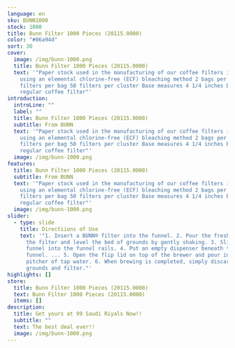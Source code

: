 ```yaml
---
language: en
sku: BUNN1000
stock: 1000
title: Bunn Filter 1000 Pieces (20115.0000)
color: "#06a94d"
sort: 30
cover:
  image: /img/bunn-1000.png
  title: Bunn Filter 1000 Pieces (20115.0000)
  text: '"Paper stock used in the manufacturing of our coffee filters is produced
    using an elemental chlorine-free (ECF) bleaching method 2 bags per case, 500
    filters per bag 50 filters per cluster Base measures 4 1/4 inches Bunn
    regular coffee filter"'
introduction:
  introLine: ""
  label: ""
  title: Bunn Filter 1000 Pieces (20115.0000)
  subtitle: From BUNN
  text: '"Paper stock used in the manufacturing of our coffee filters is produced
    using an elemental chlorine-free (ECF) bleaching method 2 bags per case, 500
    filters per bag 50 filters per cluster Base measures 4 1/4 inches Bunn
    regular coffee filter"'
  image: /img/bunn-1000.png
features:
  title: Bunn Filter 1000 Pieces (20115.0000)
  subtitle: From BUNN
  text: '"Paper stock used in the manufacturing of our coffee filters is produced
    using an elemental chlorine-free (ECF) bleaching method 2 bags per case, 500
    filters per bag 50 filters per cluster Base measures 4 1/4 inches Bunn
    regular coffee filter"'
  image: /img/bunn-1000.png
slider:
  - type: slide
    title: Directiions of Use
    text: '"1. Insert a BUNN® filter into the funnel. 2. Pour the fresh coffee into
      the filter and level the bed of grounds by gently shaking. 3. Slide the
      funnel into the funnel rails. 4. Put an empty dispenser beneath the
      funnel. ... 5. Open the flip lid on top of the brewer and pour in one
      pitcher of tap water. 6. When brewing is completed, simply discard the
      grounds and filter."'
highlights: []
store:
  title: Bunn Filter 1000 Pieces (20115.0000)
  text: Bunn Filter 1000 Pieces (20115.0000)
  items: []
description:
  title: Get yours at 99 Saudi Riyals Now!!
  subtitle: ""
  text: The best deal ever!!
  image: /img/bunn-1000.png
---
```

